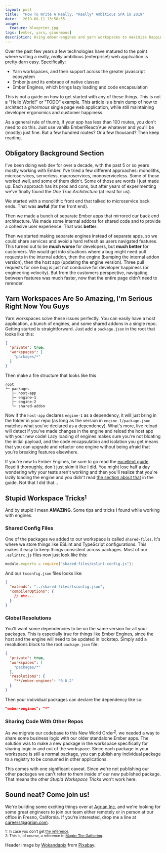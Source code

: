 ```yaml
---
layout: post
title:  "How To Write A Really, *Really* Ambitious SPA in 2019"
date:   2019-08-11 13:58:55
image:
  feature: blueprint.jpg
tags: [ember, yarn, ginormous]
description: Using ember-engines and yarn workspaces to maximize happiness.
---
```


Over the past few years a few technologies have matured to the point where writing a really, *really* ambitious (enterprise!) web application is pretty darn easy. Specifically:

  - Yarn workspaces, and their support across the greater javascript ecosystem
  - Ember.js and its embrace of native classes
  - Ember Engines, which brings lazy loading and code encapsulation

This is not a guide on how to get started with any of these things. This is not a "Hello World!" or "TODO" example. This article is a brain dump of how to architect a *ginormous* single page web application, while still maintaining developer ergonomics and customer happiness. 

As a general rule of thumb, if your app has less than 100 routes, you don't need to do this. Just use vanilla Ember/React/Vue whatever and you'll be (mostly) just fine. But a few hundred routes? Or a few thousand? Then keep reading.

## Obligatory Background Section

I've been doing web dev for over a decade, with the past 5 or so years mostly working with Ember. I've tried a few different approaches: monoliths, microservices, serverless, macroservices, monoserviceless. Some of those worked well, and some of them didn't. Some of those are words I just made up. Each approach has its pros and cons, but after years of experimenting we've finally found the *One True Architecture* (at least for us).

We started with a monolithic front end that talked to microservice back ends. That was **awful** (for the front end).

Then we made a bunch of separate Ember apps that mirrored our back end architecture. We made some internal addons for shared code and to provide a cohesive user experience. That was **better**. 

Then we started making separate engines instead of separate apps, so we could share services and avoid a hard refresh as users navigated features. This turned out to be **much worse** for developers, but **much better** for customers. We would get into situations where a bug might need pull requests in the internal addon, then the engine (bumping the internal addon version), then the host app (updating the engine version). Three pull requests for one bug is just not conducive for developer happiness (or engineering velocity). But from the customers perspective, navigating between features was much faster, now that the entire page didn't need to rerender.

## Yarn Workspaces Are So Amazing, I'm Serious Right Now You Guys

Yarn workspaces solve these issues perfectly. You can easily have a host application, a bunch of engines, and some shared addons in a single repo. Getting started is straightforward. Just add a `package.json` in the root that looks like this:

```json
{
  "private": true,
  "workspaces": [
    "packages/*"
  ]
}
```
Then make a file structure that looks like this

```
root
└─ packages
   ├─ host-app
   ├─ engine-1
   ├─ engine-2
   └─ shared-addon
```

Now if the `host-app` declares `engine-1` as a dependency, it will just bring in the folder in your repo (as long as the version in `engine-1/package.json` matches what you've declared as a dependency). What's more, live reload will detect if you've made changes in the engine and reload the host app with your new code! Lazy loading of engines makes sure you're not bloating the initial payload, and the code encapsulation and isolation you get means that you can upgrade and refactor one engine without being afraid that you're breaking features elsewhere.

If you're new to Ember Engines, be sure to go read the [excellent guide](http://ember-engines.com/guide/). Read it thoroughly, don't just skim it like I did. You might lose half a day wondering why your tests aren't working and then you'll realize that you're lazily loading the engine and you didn't read [the section about that](http://ember-engines.com/guide/testing#testingforlazyengines) in the guide. Not that I did that...

## Stupid Workspace Tricks<small><sup>[1](#footnote1)</sup></small>

And by stupid I mean **AMAZING**. Some tips and tricks I found while working with engines.

### Shared Config Files

One of the packages we added to our workspace is called `shared-files`. It's where we store things like ESLint and TypeScript configurations. This makes it easy to keep things consistent across packages. Most of our `.eslintrc.js` files now just look like this:

```js
module.exports = require("shared-files/eslint.config.js");
```

And our `tsconfig.json` files looks like:

```json
{
  "extends": "../shared-files/tsconfig.json",
  "compilerOptions": {
    // etc...
  }
}
```

### Global Resolutions

You'll want some dependencies to be on the same version for all your packages. This is especially true for things like Ember Engines, since the host and the engine will need to be updated in lockstep. Simply add a resolutions block to the root `package.json` file:

```json
{
  "private": true,
  "workspaces": [
    "packages/*"
  ],
  "resolutions": {
    "**/ember-engines": "0.8.2"
  }
}
```

Then your individual packages can declare the dependency like so:

```json
"ember-engines": "*"
```

### Sharing Code With Other Repos

As we migrate our codebase to this New World Order<sup>[2](#footnote2)</sup>, we needed a way to share some business logic with our older standalone Ember apps. The solution was to make a new package in the workspace specifically for sharing logic in and out of the workspace. Since each package in your workspace is still a normal package, you can publish any individual package to a registry to be consumed in other applications. 

This comes with one significant caveat. Since we're not publishing our other packages we can't refer to them inside of our new published package. That means the other _Stupid Workspace Tricks_ won't work here.

## Sound neat? Come join us!

We're building some exciting things over at [Agrian Inc.](https://home.agrian.com/) and we're looking for some great engineers to join our team either remotely or in person at our office in Fresno, California. If you're interested, drop me a line at [careers@agrian.com](mailto:careers@agrian.com).

<small><a name="footnote1">1</a>: In case you don't get [the reference](https://www.youtube.com/watch?v=D8zEBRRw1oI).</small><br>
<small><a name="footnote2">2</a>: This is, of course, a reference to [Magic: The Gathering](https://mtg.gamepedia.com/New_World_Order).</small>


Header image by <a href="https://pixabay.com/users/Wokandapix-614097/?utm_source=link-attribution&amp;utm_medium=referral&amp;utm_campaign=image&amp;utm_content=964629">Wokandapix</a> from <a href="https://pixabay.com/?utm_source=link-attribution&amp;utm_medium=referral&amp;utm_campaign=image&amp;utm_content=964629">Pixabay</a>.

